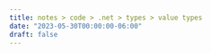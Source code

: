 ```yaml
---
title: notes > code > .net > types > value types
date: "2023-05-30T00:00:00-06:00"
draft: false
---
```

